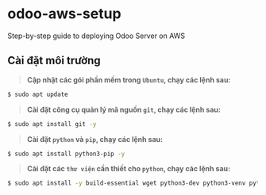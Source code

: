 # odoo-aws-setup
Step-by-step guide to deploying Odoo Server on AWS

Cài đặt môi trường
----

> **Cập nhật các gói phần mềm trong `Ubuntu`, chạy các lệnh sau:**

```bash
$ sudo apt update
```

> **Cài đặt công cụ quản lý mã nguồn `git`, chạy các lệnh sau:**

```bash
$ sudo apt install git -y
```

> **Cài đặt `python` và `pip`, chạy các lệnh sau:**

```bash
$ sudo apt install python3-pip -y
```

> **Cài đặt các `thư viện` cần thiết cho `python`, chạy các lệnh sau:**

```bash
$ sudo apt install -y build-essential wget python3-dev python3-venv python3-wheel libfreetype6-dev libxml2-dev libzip-dev libldap2-dev libsasl2-dev python3-setuptools node-less libjpeg-dev zlib1g-dev libpq-dev libxslt1-dev libldap2-dev libtiff5-dev libjpeg8-dev libopenjp2-7-dev liblcms2-dev libwebp-dev libfribidi-dev libxcb1-dev
```
